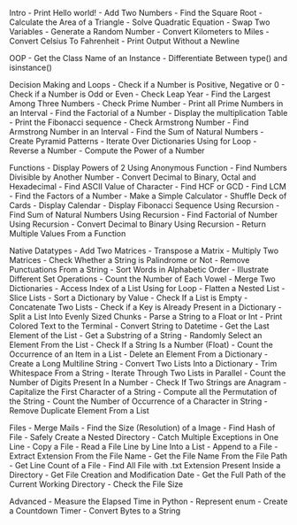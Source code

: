 Intro
      - Print Hello world!
      - Add Two Numbers
      - Find the Square Root
      - Calculate the Area of a Triangle
      - Solve Quadratic Equation
      - Swap Two Variables
      - Generate a Random Number
      - Convert Kilometers to Miles
      - Convert Celsius To Fahrenheit
      - Print Output Without a Newline


OOP
      - Get the Class Name of an Instance
      - Differentiate Between type() and isinstance()


Decision Making and Loops
      - Check if a Number is Positive, Negative or 0
      - Check if a Number is Odd or Even
      - Check Leap Year
      - Find the Largest Among Three Numbers
      - Check Prime Number
      - Print all Prime Numbers in an Interval
      - Find the Factorial of a Number
      - Display the multiplication Table
      - Print the Fibonacci sequence
      - Check Armstrong Number
      - Find Armstrong Number in an Interval
      - Find the Sum of Natural Numbers
      - Create Pyramid Patterns
      - Iterate Over Dictionaries Using for Loop
      - Reverse a Number
      - Compute the Power of a Number


Functions
      - Display Powers of 2 Using Anonymous Function
      - Find Numbers Divisible by Another Number
      - Convert Decimal to Binary, Octal and Hexadecimal
      - Find ASCII Value of Character
      - Find HCF or GCD
      - Find LCM
      - Find the Factors of a Number
      - Make a Simple Calculator
      - Shuffle Deck of Cards
      - Display Calendar
      - Display Fibonacci Sequence Using Recursion
      - Find Sum of Natural Numbers Using Recursion
      - Find Factorial of Number Using Recursion
      - Convert Decimal to Binary Using Recursion
      - Return Multiple Values From a Function


Native Datatypes
      - Add Two Matrices
      - Transpose a Matrix
      - Multiply Two Matrices
      - Check Whether a String is Palindrome or Not
      - Remove Punctuations From a String
      - Sort Words in Alphabetic Order
      - Illustrate Different Set Operations
      - Count the Number of Each Vowel
      - Merge Two Dictionaries
      - Access Index of a List Using for Loop
      - Flatten a Nested List
      - Slice Lists
      - Sort a Dictionary by Value
      - Check If a List is Empty
      - Concatenate Two Lists
      - Check if a Key is Already Present in a Dictionary
      - Split a List Into Evenly Sized Chunks
      - Parse a String to a Float or Int
      - Print Colored Text to the Terminal
      - Convert String to Datetime
      - Get the Last Element of the List
      - Get a Substring of a String
      - Randomly Select an Element From the List
      - Check If a String Is a Number (Float)
      - Count the Occurrence of an Item in a List
      - Delete an Element From a Dictionary
      - Create a Long Multiline String
      - Convert Two Lists Into a Dictionary
      - Trim Whitespace From a String
      - Iterate Through Two Lists in Parallel
      - Count the Number of Digits Present In a Number
      - Check If Two Strings are Anagram
      - Capitalize the First Character of a String
      - Compute all the Permutation of the String
      - Count the Number of Occurrence of a Character in String
      - Remove Duplicate Element From a List


Files
      - Merge Mails
      - Find the Size (Resolution) of a Image
      - Find Hash of File
      - Safely Create a Nested Directory
      - Catch Multiple Exceptions in One Line
      - Copy a File
      - Read a File Line by Line Into a List
      - Append to a File
      - Extract Extension From the File Name
      - Get the File Name From the File Path
      - Get Line Count of a File
      - Find All File with .txt Extension Present Inside a Directory
      - Get File Creation and Modification Date
      - Get the Full Path of the Current Working Directory
      - Check the File Size


Advanced
      - Measure the Elapsed Time in Python
      - Represent enum
      - Create a Countdown Timer
      - Convert Bytes to a String




